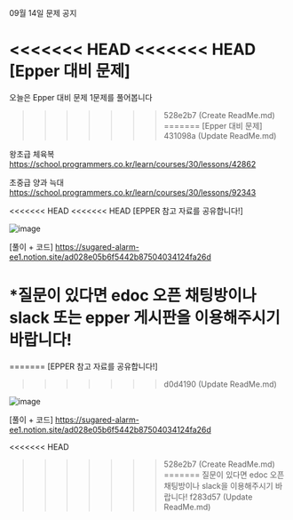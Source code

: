 09월 14일 문제 공지

<<<<<<< HEAD
<<<<<<< HEAD
[Epper 대비 문제]
=======
오늘은 Epper 대비 문제 1문제를 풀어봅니다
>>>>>>> 528e2b7 (Create ReadMe.md)
=======
[Epper 대비 문제]
>>>>>>> 431098a (Update ReadMe.md)

왕초급 
체육복  https://school.programmers.co.kr/learn/courses/30/lessons/42862 

초중급
양과 늑대 https://school.programmers.co.kr/learn/courses/30/lessons/92343

<<<<<<< HEAD
<<<<<<< HEAD
[EPPER 참고 자료를 공유합니다!]

![image](https://user-images.githubusercontent.com/80375422/190841366-d9f3b6ac-8a41-4055-8e57-cf2564e77901.png)

[풀이 + 코드] https://sugared-alarm-ee1.notion.site/ad028e05b6f5442b87504034124fa26d


*질문이 있다면 edoc 오픈 채팅방이나 slack 또는 epper 게시판을 이용해주시기 바랍니다!
=======
=======
[EPPER 참고 자료를 공유합니다!]
>>>>>>> d0d4190 (Update ReadMe.md)

![image](https://user-images.githubusercontent.com/80375422/190841366-d9f3b6ac-8a41-4055-8e57-cf2564e77901.png)

[풀이 + 코드] https://sugared-alarm-ee1.notion.site/ad028e05b6f5442b87504034124fa26d


<<<<<<< HEAD
>>>>>>> 528e2b7 (Create ReadMe.md)
=======
질문이 있다면 edoc 오픈 채팅방이나 slack을 이용해주시기 바랍니다!
>>>>>>> f283d57 (Update ReadMe.md)
